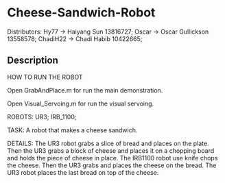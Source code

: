 # Cheese-Sandwich-Robot

Distributors: Hy77 -> Haiyang Sun 13816727; Oscar -> Oscar Gullickson 13558578; ChadiH22 -> Chadi Habib 10422665;
## Description
HOW TO RUN THE ROBOT

Open GrabAndPlace.m for run the main demonstration.

Open Visual_Servoing.m for run the visual servoing.


ROBOTS: 
       UR3;
       IRB_1100;
       
TASK: 
A robot that makes a cheese sandwich. 

DETAILS: 
The UR3 robot grabs a slice of bread and places on the plate. Then the UR3 grabs a block of cheese and places it on a chopping board and holds the piece of cheese in place. The IRB1100 robot use knife chops the cheese. Then the UR3 grabs and places the cheese on the bread. The UR3 robot places the last bread on top of the cheese.

